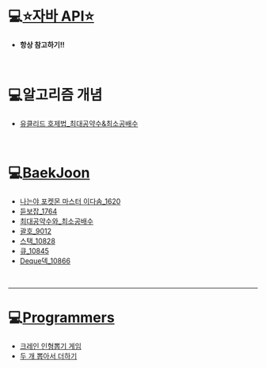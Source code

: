 # 💻[⭐자바 API⭐](https://docs.oracle.com/javase/8/docs/api/)

- **항상 참고하기!!**

<br>

# 💻알고리즘 개념

- [유클리드 호제법_최대공약수&최소공배수](https://github.com/mingyeungAA/Algorithm/blob/master/%EC%9C%A0%ED%81%B4%EB%A6%AC%EB%93%9C_%ED%98%B8%EC%A0%9C%EB%B2%95.md)



<br>

# 💻[BaekJoon](https://www.acmicpc.net/)

- [나는야 포켓몬 마스터 이다솜_1620](https://github.com/mingyeungAA/Algorithm/blob/master/Poketmon_Master_1620/PoketMon.java)
- [듣보잡_1764](https://github.com/mingyeungAA/Algorithm/tree/master/NoLookNoSee_1764)
- [최대공약수와_최소공배수](https://github.com/mingyeungAA/Algorithm/blob/master/GCDandLCM_2609/GCDandLCM.java)
- [괄호_9012](https://github.com/mingyeungAA/Algorithm/blob/master/Parenthesis_9012/Parenthesis.java)
- [스택_10828](https://github.com/mingyeungAA/Algorithm/tree/master/Stack_10828)
- [큐_10845](https://github.com/mingyeungAA/Algorithm/tree/master/Queue_10845)
- [Deque덱_10866](https://github.com/mingyeungAA/Algorithm/tree/master/Queue_10845)

<br>

---

# 💻[Programmers](https://programmers.co.kr/)

- [크레인 인형뽑기 게임](https://github.com/mingyeungAA/Algorithm/blob/master/kakao_2019_winter_intership/CrainToy.java)
- [두 개 뽑아서 더하기](https://github.com/mingyeungAA/Algorithm/blob/master/MonthCodeChallenge_Season01/Pick_two_plus.java)

<br>